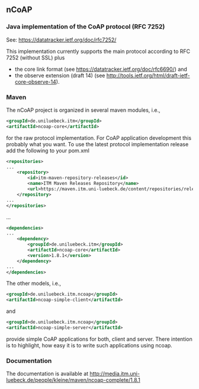## nCoAP

### Java implementation of the CoAP protocol (RFC 7252)

See: https://datatracker.ietf.org/doc/rfc7252/

This implementation currently supports the main protocol according to RFC 7252 (without SSL) plus

* the core link format (see https://datatracker.ietf.org/doc/rfc6690/) and
* the observe extension (draft 14) (see http://tools.ietf.org/html/draft-ietf-core-observe-14).

### Maven

The nCoAP project is organized in several maven modules, i.e.,

```xml
<groupId>de.uniluebeck.itm</groupId>
<artifactId>ncoap-core</artifactId>
```

for the raw protocol implementation. For CoAP application development this probably what you want.
To use the latest protocol implementation release add the following to your pom.xml

```xml
<repositories>
...
    <repository>
        <id>itm-maven-repository-releases</id>
        <name>ITM Maven Releases Repository</name>
        <url>https://maven.itm.uni-luebeck.de/content/repositories/releases</url>
    </repository>
...
</repositories>
```

...

```xml
<dependencies>
...
    <dependency>
        <groupId>de.uniluebeck.itm</groupId>
        <artifactId>ncoap-core</artifactId>
        <version>1.8.1</version>
    </dependency>
...
</dependencies>
```

The other models, i.e.,

```xml
<groupId>de.uniluebeck.itm.ncoap</groupId>
<artifactId>ncoap-simple-client</artifactId>
```

and

```xml
<groupId>de.uniluebeck.itm.ncoap</groupId>
<artifactId>ncoap-simple-server</artifactId>
```

provide simple CoAP applications for both, client and server. There intention is to highlight, how easy it is to
write such applications using ncoap.


### Documentation

The documentation is available at http://media.itm.uni-luebeck.de/people/kleine/maven/ncoap-complete/1.8.1
